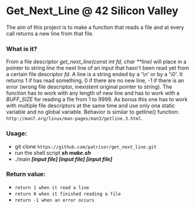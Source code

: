 # Get_Next_Line @ 42 Silicon Valley
The aim of this project is to make a function that reads a file and at every call returns a new line from that file.
### What is it?
From a file descriptor _get_next_line(const int fd, char **line)_ will place in a pointer to string _line_ the next line of an input that hasn't been read yet from a certain file descriptor _fd_. A line is a string ended by a '\n' or by a '\0'. It returns 1 if has read something, 0 if there are no new line, -1 if there is an error (wrong file descriptor, inexistent original pointer to string). The function has to work with any length of new line and has to work with a _BUFF_SIZE_ for reading a file from 1 to 9999. As bonus this one has to work with multiple file descriptors at the same time and use only ona static variable and no global variable. Behavior is similar to getline() function: `http://man7.org/linux/man-pages/man3/getline.3.html`.
### Usage:
* git clone `https://github.com/patrisor/get_next_line.git`
* run the shell script ***sh make.sh***
* ./main ***[input file] [input file] [input file]***
### Return value:
* `return 1 when it read a line`
* `return 0 when it finished reading a file`
* `return -1 when an error occurs`
